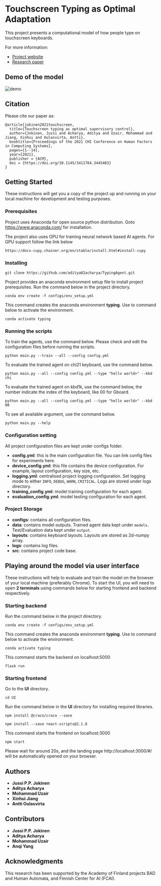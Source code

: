 # Touchscreen Typing as Optimal Adaptation

This project presents a computational model of how people type on touchscreen keyboards.

For more information: 

  * [Project website](https://userinterfaces.aalto.fi/touchscreen-typing/)
  * [Research paper](https://userinterfaces.aalto.fi/touchscreen-typing/resources/touchscreen_typing_as_optimal_adaptation.pdf)

## Demo of the model
![demo](./data/output/demo2.gif)

## Citation

Please cite our paper as:

```
@article{jokinen2021touchscreen,
  title={Touchscreen typing as optimal supervisory control},
  author={Jokinen, Jussi and Acharya, Aditya and Uzair, Mohammad and Jiang, Xinhui and Oulasvirta, Antti},
  booktitle={Proceedings of the 2021 CHI Conference on Human Factors in Computing Systems},
  pages={1--14},
  year={2021},
  publisher = {ACM},
  doi = {https://doi.org/10.1145/3411764.3445483}
}
```

## Getting Started

These instructions will get you a copy of the project up and running on your local machine for development and testing purposes.

### Prerequisites

Project uses Anaconda for open source python distribution. Goto https://www.anaconda.com/ for installation.

The project also uses GPU for training neural network based AI agents. For GPU support follow the link below

`https://docs-cupy.chainer.org/en/stable/install.html#install-cupy`

### Installing

```
git clone https://github.com/aditya02acharya/TypingAgent.git
```

Project provides an anaconda environment setup file to install project prerequisites.
Run the command below in the project directory.

```
conda env create -f configs/env_setup.yml
```

This command creates the anaconda environment **typing**. Use to command below to activate the environment.

```
conda activate typing
```

### Running the scripts

To train the agents, use the command below. Please check and edit the configuration files before running the scripts.

```
python main.py --train --all --config config.yml
```

To evaluate the trained agent on chi21 keyboard, use the command below.

```
python main.py --all --config config.yml --type "hello world>" --kbd chi
```

To evaluate the trained agent on kbd1k, use the command below, the number indicate the index of the keyboard, like 00 for Gboard.

```
python main.py --all --config config.yml --type "hello world>" --kbd 00
```

To see all available argument, use the command below.

```
python main.py --help
```

### Configuration setting

All project configuration files are kept under configs folder.

- **config.yml**: this is the main configuration file. You can link config files for experiments here.
- **device_config.yml**: this file contains the device configuration. For example, layout configuration, key size, etc.
- **logging.yml**: centralised project logging configuration. Set logging mode to either `INFO`, `DEBUG`, `WARN`, `CRITICAL`. Logs are stored under logs directory.
- **training_config.yml**: model training configuration for each agent.
- **evaluation_config.yml**: model testing configuration for each agent.

### Project Storage

- **configs**: contains all configuration files.
- **data**: contains model outputs. Trained agent data kept under `models`. Test/Evaluation data kept under `output`.
- **layouts**: contains keyboard layouts. Layouts are stored as 2d-numpy array.
- **logs**: contains log files.
- **src**: contains project code base.

## Playing around the model via user interface

These instructions will help to evaluate and train the model on the browser of your local machine (preferably Chrome).
To start the UI, you will need to open **2 terminals** using commands below for starting frontend and backend respectively.

### Starting backend

Run the command below in the project directory.

```
conda env create -f configs/env_setup.yml
```

This command creates the anaconda environment **typing**. Use to command below to activate the environment.

```
conda activate typing
```

This command starts the backend on localhost:5000

```
flask run
```

### Starting frontend

Go to the **UI** directory.

```
cd UI
```

Run the command below in the **UI** directory for installing required libraries.

```
npm install @craco/craco --save
```

```
npm install --save react-scripts@2.1.8
```

This command starts the frontend on localhost:3000

```
npm start
```

Please wait for around 20s, and the landing page http://localhost:3000/#/ will be automatically opened on your browser.

## Authors

- **Jussi P.P. Jokinen**
- **Aditya Acharya**
- **Mohammad Uzair**
- **Xinhui Jiang**
- **Antti Oulasvirta**

## Contributors

- **Jussi P.P. Jokinen**
- **Aditya Acharya**
- **Mohammad Uzair**
- **Anqi Yang**

## Acknowledgments
This research has been supported by the Academy of Finland projects BAD and Human Automata, and Finnish Center for AI (FCAI).
